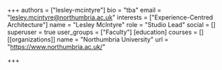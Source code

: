 +++
authors = ["lesley-mcintyre"]
bio = "tba"
email = "lesley.mcintyre@northumbria.ac.uk"
interests = ["Experience-Centred Architecture"]
name = "Lesley McIntyre"
role = "Studio Lead"
social = []
superuser = true
user_groups = ["Faculty"]
[education]
courses = []
[[organizations]]
name = "Northumbria University"
url = "https://www.northumbria.ac.uk/"

+++
